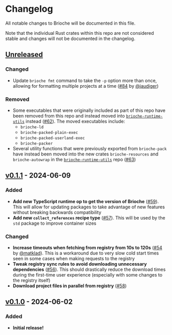 # Changelog

All notable changes to Brioche will be documented in this file.

Note that the individual Rust crates within this repo are not considered stable and changes will not be documented in the changelog.

## [Unreleased]

### Changed

- Update `brioche fmt` command to take the `-p` option more than once, allowing for formatting multiple projects at a time ([#84](https://github.com/brioche-dev/brioche/pull/84) by [@jaudiger](https://github.com/jaudiger))

### Removed

- Some executables that were originally included as part of this repo have been removed from this repo and instead moved into [`brioche-runtime-utils`](https://github.com/brioche-dev/brioche-runtime-utils) instead ([#62](https://github.com/brioche-dev/brioche/pull/62)). The moved executables include:
    - `brioche-ld`
    - `brioche-packed-plain-exec`
    - `brioche-packed-userland-exec`
    - `brioche-packer`
- Several utility functions that were previously exported from `brioche-pack` have instead been moved into the new crates `brioche-resources` and `brioche-autowrap` in the [`brioche-runtime-utils`](https://github.com/brioche-dev/brioche-runtime-utils) repo ([#63](https://github.com/brioche-dev/brioche/pull/63))

## [v0.1.1] - 2024-06-09

### Added

- **Add new TypeScript runtime op to get the version of Brioche** ([#59](https://github.com/brioche-dev/brioche/pull/59)). This will allow for updating packages to take advantage of new features without breaking backwards compatibility
- **Add new `collect_references` recipe type** ([#57](https://github.com/brioche-dev/brioche/pull/57)). This will be used by the `std` package to improve container sizes

### Changed

- **Increase timeouts when fetching from registry from 10s to 120s** ([#54](https://github.com/brioche-dev/brioche/pull/54) by [@matklad](https://github.com/matklad)). This is a workaround due to very slow cold start times seen in some cases when making requests to the registry
- **Tweak registry sync rules to avoid downloading unnecessary dependencies** ([#56](https://github.com/brioche-dev/brioche/pull/56)). This should drastically reduce the download times during the first-time user experience (especially with some changes to the registry itself)
- **Download project files in parallel from registry** ([#58](https://github.com/brioche-dev/brioche/pull/58))

## [v0.1.0] - 2024-06-02

### Added

- **Initial release!**

[Unreleased]: https://github.com/brioche-dev/brioche/compare/v0.1.1...HEAD
[v0.1.1]: https://github.com/brioche-dev/brioche/releases/tag/v0.1.1
[v0.1.0]: https://github.com/brioche-dev/brioche/releases/tag/v0.1.0
